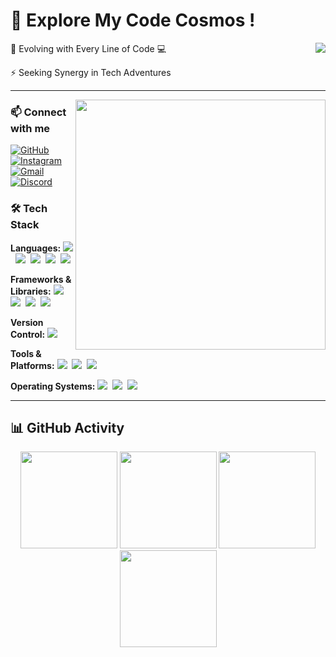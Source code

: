 # 🌌 Explore My Code Cosmos !


<div align="right">
    <a href="https://www.codewars.com/users/singhScriptor">
        <img src="https://www.codewars.com/users/singhScriptor/badges/large" align="right">
    </a>
</div>
🌱 Evolving with Every Line of Code 💻 

⚡ Seeking Synergy in Tech Adventures

<hr>

<img src="https://media2.giphy.com/media/v1.Y2lkPTc5MGI3NjExeHAwYXcweDFzeXM1bzZydndsbGIyZ2oxZnpwYXVoZ3lkdDM2YmRnbiZlcD12MV9pbnRlcm5hbF9naWZfYnlfaWQmY3Q9Zw/78XCFBGOlS6keY1Bil/giphy.webp" width="400px" align="right">



### 📫 Connect with me 

<a href="https://github.com/singhScriptor" target="_blank">
    <img src="https://img.shields.io/badge/-GitHub-181717?style=flat&logo=github&logoColor=white" alt="GitHub">
</a>
<a href="https://instagram.com/drjsingh_" target="_blank">
    <img src="https://img.shields.io/badge/-Instagram-E4405F?style=flat&logo=instagram&logoColor=white" alt="Instagram">
</a>
<a href="mailto:dhirajkr1117@gmail.com">
    <img src="https://img.shields.io/badge/-Gmail-D14836?style=flat&logo=gmail&logoColor=white" alt="Gmail">
</a>
<a href="https://discord.gg/bKw582RV" target="_blank">
    <img src="https://img.shields.io/badge/-Discord-7289DA?style=flat&logo=discord&logoColor=white" alt="Discord">
</a>

### 🛠 Tech Stack

**Languages:** 
<img src="https://img.shields.io/badge/-Python-437CAC?logo=python&logoColor=white&style=flat">&nbsp;
<img src="https://img.shields.io/badge/-HTML5-DE5934?logo=HTML5&logoColor=white&style=flat">&nbsp;
<img src="https://img.shields.io/badge/-CSS3-2275B2?logo=CSS3&logoColor=white&style=flat">&nbsp;
<img src="https://img.shields.io/badge/-JavaScript-323330?logo=javascript&logoColor=F7DF1E&style=flat">&nbsp;
<img src="https://img.shields.io/badge/-DOM-00FF00?logo=dom&logoColor=white&style=flat">&nbsp;

**Frameworks & Libraries:**
<img src="https://img.shields.io/badge/-Bootstrap-8511FA?logo=bootstrap&logoColor=white&style=flat">&nbsp;
<img src="https://img.shields.io/badge/-Tailwind_CSS-38B2AC?logo=tailwind-css&logoColor=white&style=flat">&nbsp;
<img src="https://img.shields.io/badge/-Axios-671DDF?logo=axios&logoColor=white&style=flat">&nbsp;
<img src="https://img.shields.io/badge/-Jupyter-FA0F00?logo=jupyter&logoColor=white&style=flat">&nbsp;

**Version Control:**
<img src="https://img.shields.io/badge/-Git-F05033?logo=git&logoColor=white&style=flat">&nbsp;

**Tools & Platforms:**
<img src="https://img.shields.io/badge/-Visual%20Studio%20Code-25AEF4?logo=visualstudio&logoColor=white&style=flat">&nbsp;
<img src="https://img.shields.io/badge/-Postman-FF6C37?logo=postman&logoColor=white&style=flat">&nbsp;
<img src="https://img.shields.io/badge/-CRUD-4CAF50?logo=cruddotcom&logoColor=white&style=flat">&nbsp;

**Operating Systems:**
<img src="https://img.shields.io/badge/-Windows-0F7BCF?logo=windows&logoColor=white&style=flat">&nbsp;
<img src="https://img.shields.io/badge/-Linux-EDBD2B?logo=linux&logoColor=black&style=flat">&nbsp;
<img src="https://img.shields.io/badge/-Macos-F7F7F7?logo=macos&logoColor=black&style=flat">&nbsp;


<hr>

## 📊 GitHub Activity
<div align="center">
  <img src="http://github-profile-summary-cards.vercel.app/api/cards/profile-details?username=singhScriptor&theme=github_dark&hide_border=true" height="155em"/>
  <img src="http://github-profile-summary-cards.vercel.app/api/cards/stats?username=singhScriptor&theme=github_dark&hide_border=true" height="155em"/>
  <img src="https://github-readme-streak-stats.herokuapp.com?user=singhScriptor&theme=cobalt&hide_border=true" height="155em"/>
 <img src="http://github-profile-summary-cards.vercel.app/api/cards/productive-time?username=singhScriptor&theme=github_dark&utcOffset=8&hide_border=true" height="155em"/>

</div>



